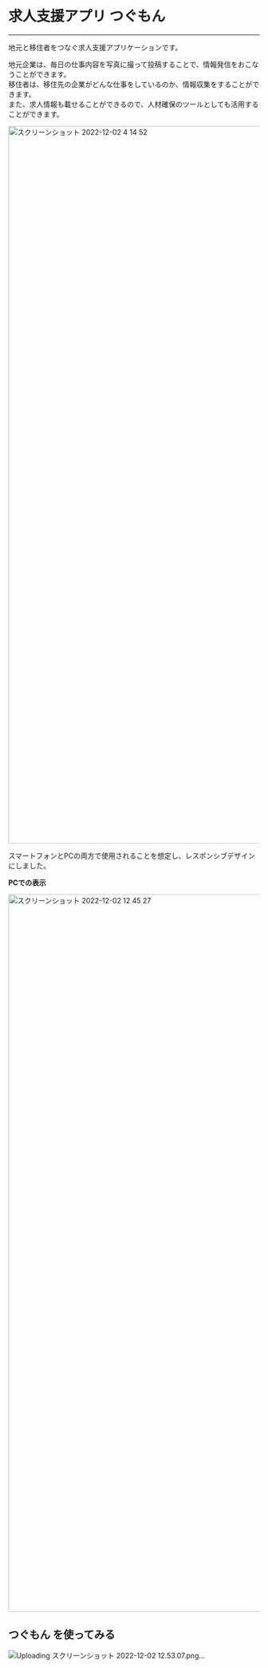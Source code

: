 # 求人支援アプリ つぐもん
-------------------
地元と移住者をつなぐ求人支援アプリケーションです。  


地元企業は、毎日の仕事内容を写真に撮って投稿することで、情報発信をおこなうことができます。  
移住者は、移住先の企業がどんな仕事をしているのか、情報収集をすることができます。  
また、求人情報も載せることができるので、人材確保のツールとしても活用することができます。


<img width="1440" alt="スクリーンショット 2022-12-02 4 14 52" src="https://user-images.githubusercontent.com/98272835/205140047-efc140e0-f659-49f7-b96c-1194a625e464.png">

スマートフォンとPCの両方で使用されることを想定し、レスポンシブデザインにしました。

**PCでの表示**

<img width="1440" alt="スクリーンショット 2022-12-02 12 45 27" src="https://user-images.githubusercontent.com/98272835/205210490-5c5ab68c-0bbc-4990-b85b-02a38bfb2152.png">

## つぐもん を使ってみる

![Uploading スクリーンショット 2022-12-02 12.53.07.png…]()
